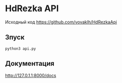 # HdRezka API

Исходный код https://github.com/vovaklh/HdRezkaApi


## Зпуск

```
python3 api.py
```


## Документация
http://127.0.1.1:8000/docs